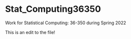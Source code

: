 # Stat_Computing36350
Work for Statistical Computing: 36-350 during Spring 2022

This is an edit to the file!